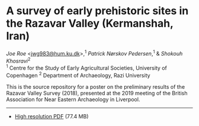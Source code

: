 # A survey of early prehistoric sites in the Razavar Valley (Kermanshah, Iran)

*Joe Roe* <<jwg983@hum.ku.dk>>,<sup>1</sup> *Patrick Nørskov Pedersen*,<sup>1</sup> & *Shokouh Khosravi*<sup>2</sup>  
<sup>1</sup> Centre for the Study of Early Agricultural Societies, University of Copenhagen
<sup>2</sup> Department of Archaeology, Razi University

This is the source repository for a poster on the preliminary results of the Razavar Valley Survey (2018), presented at the 2019 meeting of the British Association for Near Eastern Archaeology in Liverpool.

----

* [High resolution PDF](blob/master/rzvr_poster.pdf) (77.4 MB)
